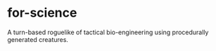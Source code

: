 for-science
===========

A turn-based roguelike of tactical bio-engineering using procedurally generated creatures. 

